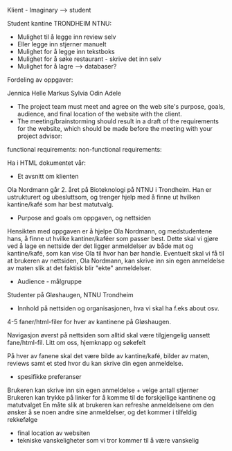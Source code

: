 Klient - Imaginary --> student 


Student kantine TRONDHEIM NTNU: 
- Mulighet til å legge inn review selv 
- Eller legge inn stjerner manuelt 
- Mulighet for å legge inn tekstboks 
- Mulighet for å søke restaurant - skrive det inn selv 
- Mulighet for å lagre --> databaser? 

Fordeling av oppgaver:

Jennica
Helle
Markus
Sylvia
Odin
Adele


- The project team must meet and agree on the web site's purpose, goals, audience, and
final location of the website with the client.
- The meeting/brainstorming should result in a draft of the requirements for the website, which
should be made before the meeting with your project advisor:

 functional requirements:
 non-functional requirements:

 Ha i HTML dokumentet vår: 
 - Et avsnitt om klienten 

Ola Nordmann går 2. året på Bioteknologi på NTNU i Trondheim. Han er ustrukturert og ubesluttsom, og trenger hjelp med 
å finne ut hvilken kantine/kafé som har best matutvalg. 

 - Purpose and goals om oppgaven, og nettsiden 

Hensikten med oppgaven er å hjelpe Ola Nordmann, og medstudentene hans, å finne ut hvilke kantiner/kaféer som 
passer best. Dette skal vi gjøre ved å lage en nettside der det ligger anmeldelser av både mat og kantine/kafé, 
som kan vise Ola til hvor han bør handle. Eventuelt skal vi få til at brukeren av nettsiden, Ola Nordmann, 
kan skrive inn sin egen anmeldelse av maten slik at det faktisk blir "ekte" anmeldelser. 

 - Audience - målgruppe 

Studenter på Gløshaugen, NTNU Trondheim

 - Innhold på nettsiden og organisasjonen, hva vi skal ha f.eks about osv. 

4-5 faner/html-filer for hver av kantinene på Gløshaugen. 

Navigasjon øverst på nettsiden som alltid skal være tilgjengelig uansett fane/html-fil. 
Litt om oss, hjemknapp og søkefelt

På hver av fanene skal det være bilde av kantine/kafé, bilder av maten, reviews samt
et sted hvor du kan skrive din egen anmeldelse. 

 - spesifikke preferanser 

Brukeren kan skrive inn sin egen anmeldelse + velge antall stjerner
Brukeren kan trykke på linker for å komme til de forskjellige kantinene og matutvalget
En måte slik at brukeren kan refreshe anmeldelsene om den ønsker å se noen andre sine anmeldelser, og det kommer i tilfeldig rekkefølge



 - final location av websiten 
 - tekniske vanskeligheter som vi tror kommer til å være vanskelig 